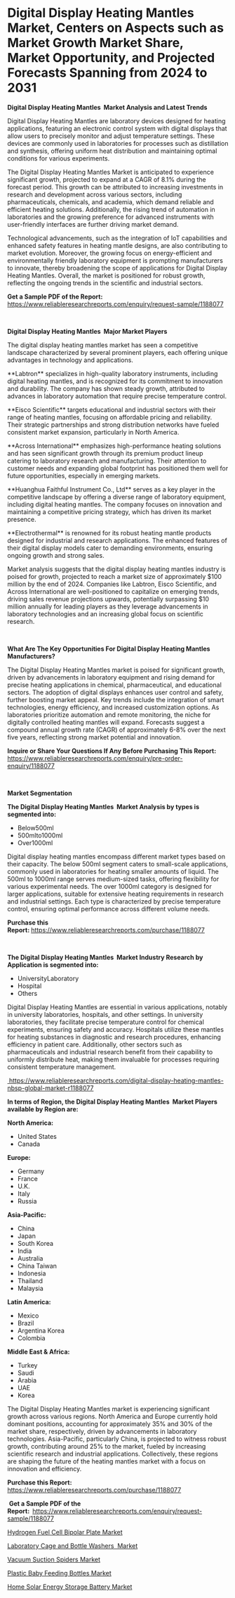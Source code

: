 <p><h1>Digital Display Heating Mantles  Market, Centers on Aspects such as Market Growth Market Share, Market Opportunity, and Projected Forecasts Spanning from 2024 to 2031</h1></p><p><strong>Digital Display Heating Mantles  Market Analysis and Latest Trends</strong></p>
<p><p>Digital Display Heating Mantles are laboratory devices designed for heating applications, featuring an electronic control system with digital displays that allow users to precisely monitor and adjust temperature settings. These devices are commonly used in laboratories for processes such as distillation and synthesis, offering uniform heat distribution and maintaining optimal conditions for various experiments.</p><p>The Digital Display Heating Mantles Market is anticipated to experience significant growth, projected to expand at a CAGR of 8.1% during the forecast period. This growth can be attributed to increasing investments in research and development across various sectors, including pharmaceuticals, chemicals, and academia, which demand reliable and efficient heating solutions. Additionally, the rising trend of automation in laboratories and the growing preference for advanced instruments with user-friendly interfaces are further driving market demand. </p><p>Technological advancements, such as the integration of IoT capabilities and enhanced safety features in heating mantle designs, are also contributing to market evolution. Moreover, the growing focus on energy-efficient and environmentally friendly laboratory equipment is prompting manufacturers to innovate, thereby broadening the scope of applications for Digital Display Heating Mantles. Overall, the market is positioned for robust growth, reflecting the ongoing trends in the scientific and industrial sectors.</p></p>
<p><strong>Get a Sample PDF of the Report:&nbsp;</strong> <a href="https://www.reliableresearchreports.com/enquiry/request-sample/1188077?utm_campaign=83&utm_medium=2&utm_source=Github&utm_content=ia&utm_term=30102024&utm_id=digital-display-heating-mantles">https://www.reliableresearchreports.com/enquiry/request-sample/1188077</a></p>
<p>&nbsp;</p>
<p><strong>Digital Display Heating Mantles  Major Market Players</strong></p>
<p><p>The digital display heating mantles market has seen a competitive landscape characterized by several prominent players, each offering unique advantages in technology and applications.</p><p>**Labtron** specializes in high-quality laboratory instruments, including digital heating mantles, and is recognized for its commitment to innovation and durability. The company has shown steady growth, attributed to advances in laboratory automation that require precise temperature control.</p><p>**Eisco Scientific** targets educational and industrial sectors with their range of heating mantles, focusing on affordable pricing and reliability. Their strategic partnerships and strong distribution networks have fueled consistent market expansion, particularly in North America.</p><p>**Across International** emphasizes high-performance heating solutions and has seen significant growth through its premium product lineup catering to laboratory research and manufacturing. Their attention to customer needs and expanding global footprint has positioned them well for future opportunities, especially in emerging markets.</p><p>**Huanghua Faithful Instrument Co., Ltd** serves as a key player in the competitive landscape by offering a diverse range of laboratory equipment, including digital heating mantles. The company focuses on innovation and maintaining a competitive pricing strategy, which has driven its market presence.</p><p>**Electrothermal** is renowned for its robust heating mantle products designed for industrial and research applications. The enhanced features of their digital display models cater to demanding environments, ensuring ongoing growth and strong sales.</p><p>Market analysis suggests that the digital display heating mantles industry is poised for growth, projected to reach a market size of approximately $100 million by the end of 2024. Companies like Labtron, Eisco Scientific, and Across International are well-positioned to capitalize on emerging trends, driving sales revenue projections upwards, potentially surpassing $10 million annually for leading players as they leverage advancements in laboratory technologies and an increasing global focus on scientific research.</p></p>
<p>&nbsp;</p>
<p><strong>What Are The Key Opportunities For Digital Display Heating Mantles  Manufacturers?</strong></p>
<p><p>The Digital Display Heating Mantles market is poised for significant growth, driven by advancements in laboratory equipment and rising demand for precise heating applications in chemical, pharmaceutical, and educational sectors. The adoption of digital displays enhances user control and safety, further boosting market appeal. Key trends include the integration of smart technologies, energy efficiency, and increased customization options. As laboratories prioritize automation and remote monitoring, the niche for digitally controlled heating mantles will expand. Forecasts suggest a compound annual growth rate (CAGR) of approximately 6-8% over the next five years, reflecting strong market potential and innovation.</p></p>
<p><strong>Inquire or Share Your Questions If Any Before Purchasing This Report:</strong> <a href="https://www.reliableresearchreports.com/enquiry/pre-order-enquiry/1188077?utm_campaign=83&utm_medium=2&utm_source=Github&utm_content=ia&utm_term=30102024&utm_id=digital-display-heating-mantles">https://www.reliableresearchreports.com/enquiry/pre-order-enquiry/1188077</a></p>
<p>&nbsp;</p>
<p><strong>Market Segmentation</strong></p>
<p><strong>The Digital Display Heating Mantles  Market Analysis by types is segmented into:</strong></p>
<p><ul><li>Below500ml</li><li>500mlto1000ml</li><li>Over1000ml</li></ul></p>
<p><p>Digital display heating mantles encompass different market types based on their capacity. The below 500ml segment caters to small-scale applications, commonly used in laboratories for heating smaller amounts of liquid. The 500ml to 1000ml range serves medium-sized tasks, offering flexibility for various experimental needs. The over 1000ml category is designed for larger applications, suitable for extensive heating requirements in research and industrial settings. Each type is characterized by precise temperature control, ensuring optimal performance across different volume needs.</p></p>
<p><strong>Purchase this Report:&nbsp;</strong><a href="https://www.reliableresearchreports.com/purchase/1188077?utm_campaign=83&utm_medium=2&utm_source=Github&utm_content=ia&utm_term=30102024&utm_id=digital-display-heating-mantles">https://www.reliableresearchreports.com/purchase/1188077</a></p>
<p>&nbsp;</p>
<p><strong>The Digital Display Heating Mantles  Market Industry Research by Application is segmented into:</strong></p>
<p><ul><li>UniversityLaboratory</li><li>Hospital</li><li>Others</li></ul></p>
<p><p>Digital Display Heating Mantles are essential in various applications, notably in university laboratories, hospitals, and other settings. In university laboratories, they facilitate precise temperature control for chemical experiments, ensuring safety and accuracy. Hospitals utilize these mantles for heating substances in diagnostic and research procedures, enhancing efficiency in patient care. Additionally, other sectors such as pharmaceuticals and industrial research benefit from their capability to uniformly distribute heat, making them invaluable for processes requiring consistent temperature management.</p></p>
<p><a href="https://www.reliableresearchreports.com/digital-display-heating-mantles-nbsp-global-market-r1188077?utm_campaign=83&utm_medium=2&utm_source=Github&utm_content=ia&utm_term=30102024&utm_id=digital-display-heating-mantles">&nbsp;https://www.reliableresearchreports.com/digital-display-heating-mantles-nbsp-global-market-r1188077</a></p>
<p><strong>In terms of Region, the Digital Display Heating Mantles  Market Players available by Region are:</strong></p>
<p>
    <p> <strong> North America: </strong>
        <ul>
            <li>United States</li>
            <li>Canada</li>
        </ul>
        </p> 
    <p> <strong> Europe: </strong>
        <ul>
            <li>Germany</li>
            <li>France</li>
            <li>U.K.</li>
            <li>Italy</li>
            <li>Russia</li>
        </ul>
        </p> 
    <p> <strong> Asia-Pacific: </strong>
        <ul>
            <li>China</li>
            <li>Japan</li>
            <li>South Korea</li>
            <li>India</li>
            <li>Australia</li>
            <li>China Taiwan</li>
            <li>Indonesia</li>
            <li>Thailand</li>
            <li>Malaysia</li>
        </ul>
        </p> 
    <p> <strong> Latin America: </strong>
        <ul>
            <li>Mexico</li>
            <li>Brazil</li>
            <li>Argentina Korea</li>
            <li>Colombia</li>
        </ul>
        </p> 
    <p> <strong> Middle East & Africa: </strong>
        <ul>
            <li>Turkey</li>
            <li>Saudi</li>
            <li>Arabia</li>
            <li>UAE</li>
            <li>Korea</li>
        </ul>
    </p>
    </p>
<p><p>The Digital Display Heating Mantles market is experiencing significant growth across various regions. North America and Europe currently hold dominant positions, accounting for approximately 35% and 30% of the market share, respectively, driven by advancements in laboratory technologies. Asia-Pacific, particularly China, is projected to witness robust growth, contributing around 25% to the market, fueled by increasing scientific research and industrial applications. Collectively, these regions are shaping the future of the heating mantles market with a focus on innovation and efficiency.</p></p>
<p><strong>Purchase this Report: </strong><a href="https://www.reliableresearchreports.com/purchase/1188077?utm_campaign=83&utm_medium=2&utm_source=Github&utm_content=ia&utm_term=30102024&utm_id=digital-display-heating-mantles">https://www.reliableresearchreports.com/purchase/1188077</a></p>
<p>&nbsp;<strong>Get a Sample PDF of the Report:&nbsp;&nbsp;</strong><a href="https://www.reliableresearchreports.com/enquiry/request-sample/1188077?utm_campaign=83&utm_medium=2&utm_source=Github&utm_content=ia&utm_term=30102024&utm_id=digital-display-heating-mantles">https://www.reliableresearchreports.com/enquiry/request-sample/1188077</a></p>
<p><strong></strong></p>
<p><p><a href="https://issuu.com/reportprime-2/docs/hydrogen-fuel-cell-bipolar-plate-ma_72b70bd94038af?utm_campaign=83&utm_medium=2&utm_source=Github&utm_content=ia&utm_term=30102024&utm_id=digital-display-heating-mantles">Hydrogen Fuel Cell Bipolar Plate Market</a></p><p><a href="https://github.com/knaufethaganye/Market-Research-Report-List-1/blob/main/laboratory-cage-and-bottle-washers-market.md?utm_campaign=83&utm_medium=2&utm_source=Github&utm_content=ia&utm_term=30102024&utm_id=digital-display-heating-mantles">Laboratory Cage and Bottle Washers  Market</a></p><p><a href="https://github.com/leonidmsw5y/Market-Research-Report-List-1/blob/main/vacuum-suction-spiders-market.md?utm_campaign=83&utm_medium=2&utm_source=Github&utm_content=ia&utm_term=30102024&utm_id=digital-display-heating-mantles">Vacuum Suction Spiders Market</a></p><p><a href="https://www.linkedin.com/pulse/navigating-plastic-baby-feeding-bottles-market-expert-analysis-ezkcc?utm_campaign=83&utm_medium=2&utm_source=Github&utm_content=ia&utm_term=30102024&utm_id=digital-display-heating-mantles">Plastic Baby Feeding Bottles Market</a></p><p><a href="https://www.linkedin.com/pulse/in-depth-analysis-global-home-solar-energy-storage-battery-pcrne?utm_campaign=83&utm_medium=2&utm_source=Github&utm_content=ia&utm_term=30102024&utm_id=digital-display-heating-mantles">Home Solar Energy Storage Battery Market</a></p></p>